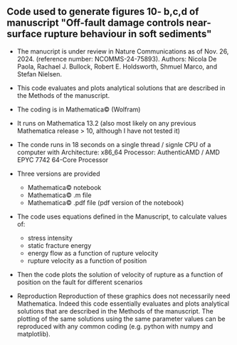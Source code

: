 ## Code used to generate figures 10- b,c,d of manuscript "Off-fault damage controls near-surface rupture behaviour in soft sediments" 

- The manucript is under review in Nature Communications as of Nov. 26, 2024. (reference number: NCOMMS-24-75893). Authors: Nicola De Paola, Rachael J. Bullock, Robert E. Holdsworth, Shmuel Marco, and Stefan Nielsen. 

- This code evaluates and plots analytical solutions that are described in the Methods of the manuscript.

- The coding is in Mathematica&copy; (Wolfram)
- It runs on Mathematica 13.2 (also most likely on any previous Mathematica release > 10, although I have not tested it)
- The conde runs in 18 seconds on a single thread / signle CPU of a computer with
  Architecture:                x86_64
  Processor:                   AuthenticAMD / AMD EPYC 7742 64-Core Processor

- Three versions are provided
  - Mathematica&copy; notebook
  - Mathematica&copy; .m file
  - Mathematica&copy; .pdf file (pdf version of the notebook)

- The code uses equations defined in the Manuscript, to calculate values of:
  - stress intensity
  - static fracture energy
  - energy flow as a function of rupture velocity
  - rupture velocity as a function of position
    
- Then the code plots the solution of velocity of rupture as a function of position on the fault for different scenarios

- Reproduction
  Reproduction of these graphics does not necessarily need Mathematica.
  Indeed this code essentially evaluates and plots analytical solutions that are described in the Methods of the manuscript.
  The plotting of the same solutions using the same parameter values can be reproduced with any common coding (e.g. python with numpy and matplotlib).
